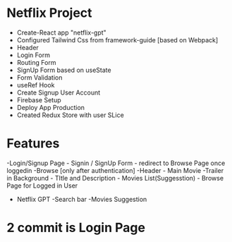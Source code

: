 # Netflix Project

- Create-React app "netflix-gpt"
- Configured Tailwind Css from framework-guide [based on Webpack]
- Header
- Login Form
- Routing Form
- SignUp Form based on useState
- Form Validation
- useRef Hook
- Create Signup User Account 
- Firebase Setup
- Deploy App Production
- Created Redux Store with user SLice



# Features
-Login/Signup Page
    - Signin / SignUp Form 
    - redirect to Browse Page once loggedin
-Browse [only after authentication]
    -Header
    - Main Movie
        -Trailer in Background
        - TItle and Description
    - Movies List(Suggesstion)
        - Browse Page for Logged in User

- Netflix GPT
    -Search bar
    -Movies Suggestion


# 2 commit is Login Page


